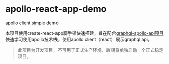 # apollo-react-app-demo
apollo client simple demo

本项目使用create-react-app脚手架快速搭建，旨在配合[graphql-apollo-api项目](https://github.com/39Er/graphql-apollo-api "graphql-apollo-api")快速学习使用apollo技术栈，使用apollo client（react）展示graphql api。

> 此项目为开发项目，不可用于正式生产环境，后期将单独启动一个正式稳定项目。